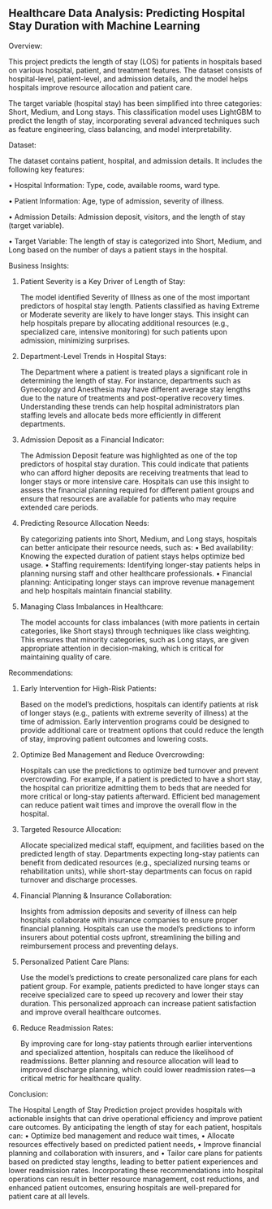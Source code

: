 ## Healthcare Data Analysis: Predicting Hospital Stay Duration with Machine Learning

Overview:
  
  This project predicts the length of stay (LOS) for patients in hospitals based on various hospital, patient, and treatment features. The dataset consists of hospital-level, patient-level, and admission details, and the model helps hospitals improve resource allocation and patient care.
  
  The target variable (hospital stay) has been simplified into three categories: Short, Medium, and Long stays. This classification model uses LightGBM to predict the length of stay, incorporating several advanced techniques such as feature engineering, class balancing, and model interpretability.

Dataset:
  
  The dataset contains patient, hospital, and admission details. It includes the following key features:
  
  •	Hospital Information: Type, code, available rooms, ward type.
  
  •	Patient Information: Age, type of admission, severity of illness.
  
  •	Admission Details: Admission deposit, visitors, and the length of stay (target variable).
  
  •	Target Variable: The length of stay is categorized into Short, Medium, and Long based on the number of days a patient stays in the hospital.

Business Insights:
1.	Patient Severity is a Key Driver of Length of Stay:

  	The model identified Severity of Illness as one of the most important predictors of hospital stay length. Patients classified as having Extreme or Moderate severity are likely to have longer stays. This insight can help hospitals prepare by allocating additional resources (e.g., specialized care, intensive monitoring) for such patients upon admission, minimizing surprises.
2.	Department-Level Trends in Hospital Stays:

  	The Department where a patient is treated plays a significant role in determining the length of stay. For instance, departments such as Gynecology and Anesthesia may have different average stay lengths due to the nature of treatments and post-operative recovery times. Understanding these trends can help hospital administrators plan staffing levels and allocate beds more efficiently in different departments.
3.	Admission Deposit as a Financial Indicator:

  	The Admission Deposit feature was highlighted as one of the top predictors of hospital stay duration. This could indicate that patients who can afford higher deposits are receiving treatments that lead to longer stays or more intensive care. Hospitals can use this insight to assess the financial planning required for different patient groups and ensure that resources are available for patients who may require extended care periods.
4.	Predicting Resource Allocation Needs:

  	By categorizing patients into Short, Medium, and Long stays, hospitals can better anticipate their resource needs, such as:
    •	Bed availability: Knowing the expected duration of patient stays helps optimize bed usage.
    •	Staffing requirements: Identifying longer-stay patients helps in planning nursing staff and other healthcare professionals.
    •	Financial planning: Anticipating longer stays can improve revenue management and help hospitals maintain financial stability.
5.	Managing Class Imbalances in Healthcare:

  	The model accounts for class imbalances (with more patients in certain categories, like Short stays) through techniques like class weighting. This ensures that minority categories, such as Long stays, are given appropriate attention in decision-making, which is critical for maintaining quality of care.

Recommendations:
1.	Early Intervention for High-Risk Patients:

  	Based on the model’s predictions, hospitals can identify patients at risk of longer stays (e.g., patients with extreme severity of illness) at the time of admission. Early intervention programs could be designed to provide additional care or treatment options that could reduce the length of stay, improving patient outcomes and lowering costs.
2.	Optimize Bed Management and Reduce Overcrowding:

  	Hospitals can use the predictions to optimize bed turnover and prevent overcrowding. For example, if a patient is predicted to have a short stay, the hospital can prioritize admitting them to beds that are needed for more critical or long-stay patients afterward. Efficient bed management can reduce patient wait times and improve the overall flow in the hospital.
3.	Targeted Resource Allocation:

  	Allocate specialized medical staff, equipment, and facilities based on the predicted length of stay. Departments expecting long-stay patients can benefit from dedicated resources (e.g., specialized nursing teams or rehabilitation units), while short-stay departments can focus on rapid turnover and discharge processes.
4.	Financial Planning & Insurance Collaboration:

  	Insights from admission deposits and severity of illness can help hospitals collaborate with insurance companies to ensure proper financial planning. Hospitals can use the model’s predictions to inform insurers about potential costs upfront, streamlining the billing and reimbursement process and preventing delays.
5.	Personalized Patient Care Plans:

  	Use the model’s predictions to create personalized care plans for each patient group. For example, patients predicted to have longer stays can receive specialized care to speed up recovery and lower their stay duration. This personalized approach can increase patient satisfaction and improve overall healthcare outcomes.
6.	Reduce Readmission Rates:

   	By improving care for long-stay patients through earlier interventions and specialized attention, hospitals can reduce the likelihood of readmissions. Better planning and resource allocation will lead to improved discharge planning, which could lower readmission rates—a critical metric for healthcare quality.

Conclusion:

The Hospital Length of Stay Prediction project provides hospitals with actionable insights that can drive operational efficiency and improve patient care outcomes. By anticipating the length of stay for each patient, hospitals can:
•	Optimize bed management and reduce wait times,
•	Allocate resources effectively based on predicted patient needs,
•	Improve financial planning and collaboration with insurers, and
•	Tailor care plans for patients based on predicted stay lengths, leading to better patient experiences and lower readmission rates.
Incorporating these recommendations into hospital operations can result in better resource management, cost reductions, and enhanced patient outcomes, ensuring hospitals are well-prepared for patient care at all levels.
